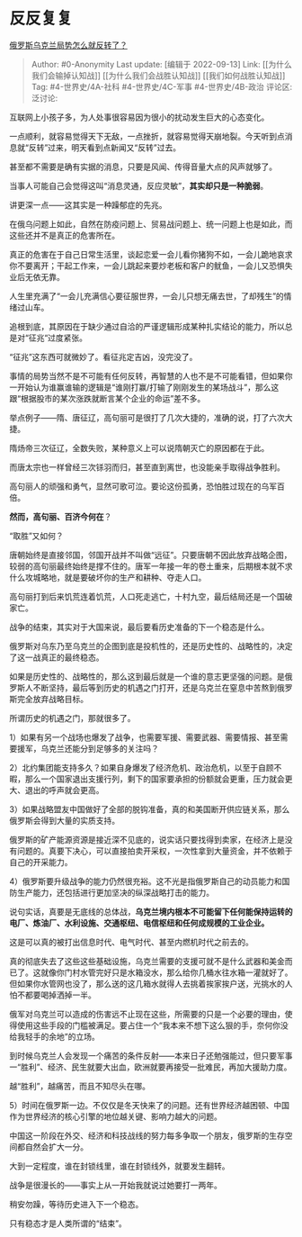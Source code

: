 # 反反复复
[俄罗斯乌克兰局势怎么就反转了？](https://www.zhihu.com/question/532818299/answer/2671086996)

> Author: #0-Anonymity
> Last update: [编辑于 2022-09-13]
> Link: [[为什么我们会输掉认知战]] [[为什么我们会战胜认知战]] [[我们如何战胜认知战]]
> Tag: #4-世界史/4A-社科 #4-世界史/4C-军事 #4-世界史/4B-政治
> 评论区:
> 泛讨论:

互联网上小孩子多，为人处事很容易因为很小的扰动发生巨大的心态变化。

一点顺利，就容易觉得天下无敌，一点挫折，就容易觉得天崩地裂。今天听到点消息就“反转”过来，明天看到点新闻又“反转”过去。

甚至都不需要是确有实据的消息，只要是风闻、传得音量大点的风声就够了。

当事人可能自己会觉得这叫“消息灵通，反应灵敏”，**其实却只是一种脆弱**。

讲更深一点——这其实是一种躁郁症的先兆。

在俄乌问题上如此，自然在防疫问题上、贸易战问题上、统一问题上也是如此，而这些还并不是真正的危害所在。

真正的危害在于自己日常生活里，谈起恋爱一会儿看你猪狗不如，一会儿跪地哀求你不要离开；干起工作来，一会儿跳起来要炒老板和客户的鱿鱼，一会儿又恐惧失业后无依无靠。

人生里充满了“一会儿充满信心要征服世界，一会儿只想无痛去世，了却残生”的情绪过山车。

追根到底，其原因在于缺少通过自洽的严谨逻辑形成某种扎实结论的能力，所以总是对“征兆“过度紧张。

“征兆”这东西可就微妙了。看征兆定吉凶，没完没了。

事情的局势当然不是不可能有任何反转，再智慧的人也不是不可能看错，但如果你一开始认为谁赢谁输的逻辑是“谁刚打赢/打输了刚刚发生的某场战斗”，那么这跟“根据股市的某次涨跌就断言某个企业的命运”差不多。

举点例子——隋、唐征辽，高句丽可是很打了几次大捷的，准确的说，打了六次大捷。

隋炀帝三次征辽，全数失败，某种意义上可以说隋朝灭亡的原因都在于此。

而唐太宗也一样曾经三次铩羽而归，甚至直到离世，也没能亲手取得战争胜利。

高句丽人的顽强和勇气，显然可歌可泣。要论这份孤勇，恐怕胜过现在的乌军百倍。

**然而，高句丽、百济今何在**？

“取胜”又如何？

唐朝始终是直接邻国，邻国开战并不叫做“远征”。只要唐朝不因此放弃战略企图，较弱的高句丽最终始终是撑不住的。唐军一年接一年的卷土重来，后期根本就不求什么攻城略地，就是要破坏你的生产和耕种、夺走人口。

高句丽打到后来饥荒连着饥荒，人口死走逃亡，十村九空，最后结局还是一个国破家亡。

战争的结束，其实对于大国来说，最后要看历史准备的下一个稳态是什么。

俄罗斯对乌东乃至乌克兰的企图到底是投机性的，还是历史性的、战略性的，决定了这一战真正的最终稳态。

如果是历史性的、战略性的，那么这到最后就是一个谁的意志更坚强的问题。是俄罗斯人不断坚持，最后等到历史的机遇之门打开，还是乌克兰在窒息中苦熬到俄罗斯完全放弃战略目标。

所谓历史的机遇之门，那就很多了。

1）如果有另一个战场也爆发了战争，也需要军援、需要武器、需要情报、甚至需要援军，乌克兰还能分到足够多的关注吗？

2）北约集团能支持多久？如果自身爆发了经济危机、政治危机，以至于自顾不暇，那么一个国家退出支援行列，剩下的国家要承担的份额就会更重，压力就会更大、退出的呼声就会更高。

3）如果战略盟友中国做好了全部的脱钩准备，真的和美国断开供应链关系，那么俄罗斯会得到大量的实质支持。

俄罗斯的矿产能源资源是接近深不见底的，说实话只要找得到卖家，在经济上是没有问题的。真要下决心，可以直接拍卖开采权，一次性拿到大量资金，并不依赖于自己的开采能力。

4）俄罗斯要升级战争的能力仍然很充裕。这不光是指俄罗斯自己的动员能力和国防生产能力，还包括进行更加坚决的纵深战略打击的能力。

说句实话，真要是无底线的总体战，**乌克兰境内根本不可能留下任何能保持运转的电厂、炼油厂、水利设施、交通枢纽、电信枢纽和任何成规模的工业企业。**

这是可以真的被打出信息时代、电气时代、甚至内燃机时代之前去的。

真的彻底失去了这些这些基础设施，乌克兰需要的支援可就不是什么武器和美金而已了。这就像你门村水管完好只是水箱没水，那么给你几桶水往水箱一灌就好了。但如果你水管网也没了，那么送的这几箱水就得人去挑着挨家挨户送，光挑水的人怕不都要喝掉洒掉一半。

俄军对乌克兰可以造成的伤害远不止现在这些，所需要的只是一个必要的理由，使得使用这些手段的门槛被满足。要占住一个“我本来不想下这么狠的手，奈何你没给我轻手的余地”的立场。

到时候乌克兰人会发现一个痛苦的条件反射——本来日子还勉强能过，但只要军事一“胜利”、经济、民生就要大出血，欧洲就要再接受一批难民，再加大援助力度。

越“胜利”，越痛苦，而且不知尽头在哪。

5）时间在俄罗斯一边。不仅仅是冬天快来了的问题。还有世界经济越困顿、中国作为世界经济的核心引擎的地位越关键、影响力越大的问题。

中国这一阶段在外交、经济和科技战线的努力每多争取一个朋友，俄罗斯的生存空间都自然会扩大一分。

大到一定程度，谁在封锁线里，谁在封锁线外，就要发生翻转。

战争是很漫长的——事实上从一开始我就说过她要打一两年。

稍安勿躁，等待历史进入下一个稳态。

只有稳态才是人类所谓的“结束”。
